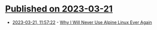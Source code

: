 # [Published on 2023-03-21](index.md)

* [2023-03-21, 11:57:22](https://lobste.rs/s/ubq5b7/why_i_will_never_use_alpine_linux_ever) - [Why I Will Never Use Alpine Linux Ever Again](https://martinheinz.dev/blog/92)
